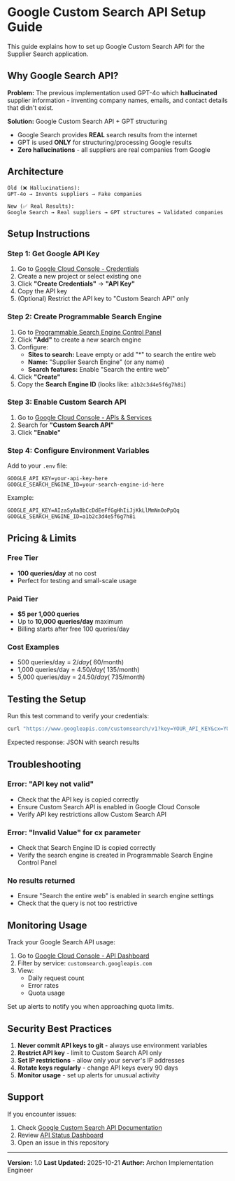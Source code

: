 # Google Custom Search API Setup Guide

This guide explains how to set up Google Custom Search API for the Supplier Search application.

## Why Google Search API?

**Problem:** The previous implementation used GPT-4o which **hallucinated** supplier information - inventing company names, emails, and contact details that didn't exist.

**Solution:** Google Custom Search API + GPT structuring
- Google Search provides **REAL** search results from the internet
- GPT is used **ONLY** for structuring/processing Google results
- **Zero hallucinations** - all suppliers are real companies from Google

## Architecture

```
Old (❌ Hallucinations):
GPT-4o → Invents suppliers → Fake companies

New (✅ Real Results):
Google Search → Real suppliers → GPT structures → Validated companies
```

## Setup Instructions

### Step 1: Get Google API Key

1. Go to [Google Cloud Console - Credentials](https://console.cloud.google.com/apis/credentials)
2. Create a new project or select existing one
3. Click **"Create Credentials"** → **"API Key"**
4. Copy the API key
5. (Optional) Restrict the API key to "Custom Search API" only

### Step 2: Create Programmable Search Engine

1. Go to [Programmable Search Engine Control Panel](https://programmablesearchengine.google.com/controlpanel/all)
2. Click **"Add"** to create a new search engine
3. Configure:
   - **Sites to search:** Leave empty or add "*" to search the entire web
   - **Name:** "Supplier Search Engine" (or any name)
   - **Search features:** Enable "Search the entire web"
4. Click **"Create"**
5. Copy the **Search Engine ID** (looks like: `a1b2c3d4e5f6g7h8i`)

### Step 3: Enable Custom Search API

1. Go to [Google Cloud Console - APIs & Services](https://console.cloud.google.com/apis/library)
2. Search for **"Custom Search API"**
3. Click **"Enable"**

### Step 4: Configure Environment Variables

Add to your `.env` file:

```env
GOOGLE_API_KEY=your-api-key-here
GOOGLE_SEARCH_ENGINE_ID=your-search-engine-id-here
```

Example:
```env
GOOGLE_API_KEY=AIzaSyAaBbCcDdEeFfGgHhIiJjKkLlMmNnOoPpQq
GOOGLE_SEARCH_ENGINE_ID=a1b2c3d4e5f6g7h8i
```

## Pricing & Limits

### Free Tier
- **100 queries/day** at no cost
- Perfect for testing and small-scale usage

### Paid Tier
- **$5 per 1,000 queries**
- Up to **10,000 queries/day** maximum
- Billing starts after free 100 queries/day

### Cost Examples
- 500 queries/day = $2/day (~$60/month)
- 1,000 queries/day = $4.50/day (~$135/month)
- 5,000 queries/day = $24.50/day (~$735/month)

## Testing the Setup

Run this test command to verify your credentials:

```bash
curl "https://www.googleapis.com/customsearch/v1?key=YOUR_API_KEY&cx=YOUR_SEARCH_ENGINE_ID&q=test"
```

Expected response: JSON with search results

## Troubleshooting

### Error: "API key not valid"
- Check that the API key is copied correctly
- Ensure Custom Search API is enabled in Google Cloud Console
- Verify API key restrictions allow Custom Search API

### Error: "Invalid Value" for cx parameter
- Check that Search Engine ID is copied correctly
- Verify the search engine is created in Programmable Search Engine Control Panel

### No results returned
- Ensure "Search the entire web" is enabled in search engine settings
- Check that the query is not too restrictive

## Monitoring Usage

Track your Google Search API usage:

1. Go to [Google Cloud Console - API Dashboard](https://console.cloud.google.com/apis/dashboard)
2. Filter by service: `customsearch.googleapis.com`
3. View:
   - Daily request count
   - Error rates
   - Quota usage

Set up alerts to notify you when approaching quota limits.

## Security Best Practices

1. **Never commit API keys to git** - always use environment variables
2. **Restrict API key** - limit to Custom Search API only
3. **Set IP restrictions** - allow only your server's IP addresses
4. **Rotate keys regularly** - change API keys every 90 days
5. **Monitor usage** - set up alerts for unusual activity

## Support

If you encounter issues:
1. Check [Google Custom Search API Documentation](https://developers.google.com/custom-search/v1/overview)
2. Review [API Status Dashboard](https://status.cloud.google.com/)
3. Open an issue in this repository

---

**Version:** 1.0
**Last Updated:** 2025-10-21
**Author:** Archon Implementation Engineer
